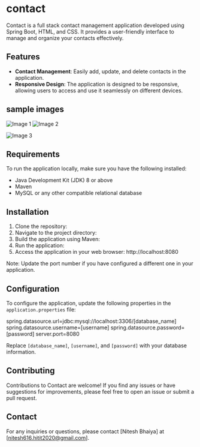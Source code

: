 # contact

Contact is a full stack contact management application developed using Spring Boot, HTML, and CSS. It provides a user-friendly interface to manage and organize your contacts effectively.

## Features

- **Contact Management**: Easily add, update, and delete contacts in the application.
- **Responsive Design**: The application is designed to be responsive, allowing users to access and use it seamlessly on different devices.


## sample images

![Image 1](https://blogger.googleusercontent.com/img/b/R29vZ2xl/AVvXsEjIw4kRbxqNCR_vcASlbjN7oluS7t21_wKKnhWjxe5ms4C6tKhYOvsEGybw8Cf360qPj5Mx4wYiGJd0-WR3WPENM146A4uj-qvOArU38-o9KNIpNo7UquJBmEcTcyy3Wism_ifVQr5If5iv1hs_1VyoPU2FqYbeGPp2j-vwKoOURMDJmx3euTODAA/s1920/Contact%20List%20-%20Google%20Chrome%205_23_2023%2012_02_28%20PM.png)
![Image 2](https://blogger.googleusercontent.com/img/b/R29vZ2xl/AVvXsEisExtIDtd8GVq2rzciSQa9X9HemMJEw69KhaF50xF67M7GvQvs9r3btBcQc5AGwLUISfTDNbQOMSjLTcYcq6WHiUKx3AePw7ZxktlY0yO_pb99mRLIgmniEqtMZIfjJBBBSZYn3I8tVhO8Y8xeV0dBVjp5kjnuRi8LkuTkv6lfxBTRW7dn-nor8w/s1920/Contact%20List%20-%20Google%20Chrome%205_23_2023%2012_02_37%20PM.png)

![Image 3](https://blogger.googleusercontent.com/img/b/R29vZ2xl/AVvXsEj7LLNZ6GGlgEkdQnaI2Gz4x61WI0_L31sD9GE7l9vn-I41GXIfhUnDPo0WfdCcA3f0gs3c3vPfmGmIdj2HxDX7CQNjingUz_5IedyPv6fggkN8LWfA26NcVNt0SoAUunJwtwK2n5-NZuk82-PLIJfh_uEOaxnlvDPsLf-uHH3guDYllKOr6Hbs-Q/s16000/Contact%20List%20-%20Google%20Chrome%205_23_2023%2012_02_48%20PM.png)

## Requirements

To run the application locally, make sure you have the following installed:

- Java Development Kit (JDK) 8 or above
- Maven
- MySQL or any other compatible relational database

## Installation

1. Clone the repository:
2. Navigate to the project directory:
3. Build the application using Maven:
4. Run the application:
5. Access the application in your web browser:
http://localhost:8080

Note: Update the port number if you have configured a different one in your application.

## Configuration

To configure the application, update the following properties in the `application.properties` file:

spring.datasource.url=jdbc:mysql://localhost:3306/[database_name]
spring.datasource.username=[username]
spring.datasource.password=[password]
server.port=8080


Replace `[database_name]`, `[username]`, and `[password]` with your database information.

## Contributing

Contributions to Contact are welcome! If you find any issues or have suggestions for improvements, please feel free to open an issue or submit a pull request.

## Contact

For any inquiries or questions, please contact [Nitesh Bhaiya] at [nitesh616.hitit2020@gmail.com].






